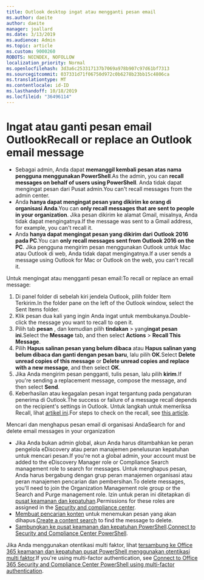 ```yaml
---
title: Outlook desktop ingat atau mengganti pesan email
ms.author: daeite
author: daeite
manager: joallard
ms.date: 3/13/2019
ms.audience: Admin
ms.topic: article
ms.custom: 9000260
ROBOTS: NOINDEX, NOFOLLOW
localization_priority: Normal
ms.openlocfilehash: 3d3a6c253317137b7069a978b907c97d61bf7313
ms.sourcegitcommit: 037331d71f06750d972c0b6278b23bb15c4806ca
ms.translationtype: MT
ms.contentlocale: id-ID
ms.lasthandoff: 10/18/2019
ms.locfileid: "36496114"
---
```

# <a name="recall-or-replace-an-outlook-email-message"></a><span data-ttu-id="38c5c-102">Ingat atau ganti pesan email Outlook</span><span class="sxs-lookup"><span data-stu-id="38c5c-102">Recall or replace an Outlook email message</span></span>

- <span data-ttu-id="38c5c-103">Sebagai admin, Anda dapat **memanggil kembali pesan atas nama pengguna menggunakan PowerShell**.</span><span class="sxs-lookup"><span data-stu-id="38c5c-103">As the admin, you can **recall messages on behalf of users using PowerShell**.</span></span> <span data-ttu-id="38c5c-104">Anda tidak dapat mengingat pesan dari Pusat admin.</span><span class="sxs-lookup"><span data-stu-id="38c5c-104">You can't recall messages from the admin center.</span></span>
- <span data-ttu-id="38c5c-105">Anda **hanya dapat mengingat pesan yang dikirim ke orang di organisasi Anda**.</span><span class="sxs-lookup"><span data-stu-id="38c5c-105">You can **only recall messages that are sent to people in your organization**.</span></span> <span data-ttu-id="38c5c-106">Jika pesan dikirim ke alamat Gmail, misalnya, Anda tidak dapat mengingatnya.</span><span class="sxs-lookup"><span data-stu-id="38c5c-106">If the message was sent to a Gmail address, for example, you can't recall it.</span></span>
- <span data-ttu-id="38c5c-107">Anda **hanya dapat mengingat pesan yang dikirim dari Outlook 2016 pada PC**.</span><span class="sxs-lookup"><span data-stu-id="38c5c-107">You can **only recall messages sent from Outlook 2016 on the PC**.</span></span> <span data-ttu-id="38c5c-108">Jika pengguna mengirim pesan menggunakan Outlook untuk Mac atau Outlook di web, Anda tidak dapat mengingatnya.</span><span class="sxs-lookup"><span data-stu-id="38c5c-108">If a user sends a message using Outlook for Mac or Outlook on the web, you can't recall it.</span></span>

<span data-ttu-id="38c5c-109">Untuk mengingat atau mengganti pesan email:</span><span class="sxs-lookup"><span data-stu-id="38c5c-109">To recall or replace an email message:</span></span>

1. <span data-ttu-id="38c5c-110">Di panel folder di sebelah kiri jendela Outlook, pilih folder Item Terkirim.</span><span class="sxs-lookup"><span data-stu-id="38c5c-110">In the folder pane on the left of the Outlook window, select the Sent Items folder.</span></span>
1. <span data-ttu-id="38c5c-111">Klik pesan dua kali yang ingin Anda ingat untuk membukanya.</span><span class="sxs-lookup"><span data-stu-id="38c5c-111">Double-click the message you want to recall to open it.</span></span>
1. <span data-ttu-id="38c5c-112">Pilih tab **pesan** , dan kemudian pilih **tindakan** > yang**ingat pesan ini**.</span><span class="sxs-lookup"><span data-stu-id="38c5c-112">Select the **Message** tab, and then select **Actions** > **Recall This Message**.</span></span>
1. <span data-ttu-id="38c5c-113">Pilih **Hapus salinan pesan yang belum dibaca** atau **Hapus salinan yang belum dibaca dan ganti dengan pesan baru**, lalu pilih **OK**.</span><span class="sxs-lookup"><span data-stu-id="38c5c-113">Select **Delete unread copies of this message** or **Delete unread copies and replace with a new message**, and then select **OK**.</span></span>
1. <span data-ttu-id="38c5c-114">Jika Anda mengirim pesan pengganti, tulis pesan, lalu pilih **kirim**.</span><span class="sxs-lookup"><span data-stu-id="38c5c-114">If you're sending a replacement message, compose the message, and then select **Send**.</span></span>
1. <span data-ttu-id="38c5c-115">Keberhasilan atau kegagalan pesan ingat tergantung pada pengaturan penerima di Outlook.</span><span class="sxs-lookup"><span data-stu-id="38c5c-115">The success or failure of a message recall depends on the recipient's settings in Outlook.</span></span> <span data-ttu-id="38c5c-116">Untuk langkah untuk memeriksa Recall, lihat [artikel ini](https://support.office.com/article/35027f88-d655-4554-b4f8-6c0729a723a0).</span><span class="sxs-lookup"><span data-stu-id="38c5c-116">For steps to check on the recall, see [this article](https://support.office.com/article/35027f88-d655-4554-b4f8-6c0729a723a0).</span></span>

<span data-ttu-id="38c5c-117">Mencari dan menghapus pesan email di organisasi Anda</span><span class="sxs-lookup"><span data-stu-id="38c5c-117">Search for and delete email messages in your organization</span></span>

- <span data-ttu-id="38c5c-118">Jika Anda bukan admin global, akun Anda harus ditambahkan ke peran pengelola eDiscovery atau peran manajemen penelusuran kepatuhan untuk mencari pesan.</span><span class="sxs-lookup"><span data-stu-id="38c5c-118">If you're not a global admin, your account must be added to the eDiscovery Manager role or Compliance Search management role to search for messages.</span></span> <span data-ttu-id="38c5c-119">Untuk menghapus pesan, Anda harus bergabung dengan grup peran manajemen organisasi atau peran manajemen pencarian dan pembersihan.</span><span class="sxs-lookup"><span data-stu-id="38c5c-119">To delete messages, you'll need to join the Organization Management role group or the Search and Purge management role.</span></span> <span data-ttu-id="38c5c-120">Izin untuk peran ini ditetapkan di [pusat keamanan dan kepatuhan](https://go.microsoft.com/fwlink/?linkid=2083731).</span><span class="sxs-lookup"><span data-stu-id="38c5c-120">Permissions for these roles are assigned in the [Security and compliance center](https://go.microsoft.com/fwlink/?linkid=2083731).</span></span>
- <span data-ttu-id="38c5c-121">[Membuat pencarian konten](https://docs.microsoft.com/office365/securitycompliance/content-search) untuk menemukan pesan yang akan dihapus.</span><span class="sxs-lookup"><span data-stu-id="38c5c-121">[Create a content search](https://docs.microsoft.com/office365/securitycompliance/content-search) to find the message to delete.</span></span>
- <span data-ttu-id="38c5c-122">[Sambungkan ke pusat keamanan dan kepatuhan PowerShell](https://docs.microsoft.com/powershell/exchange/office-365-scc/connect-to-scc-powershell/connect-to-scc-powershell?view=exchange-ps).</span><span class="sxs-lookup"><span data-stu-id="38c5c-122">[Connect to Security and Compliance Center PowerShell](https://docs.microsoft.com/powershell/exchange/office-365-scc/connect-to-scc-powershell/connect-to-scc-powershell?view=exchange-ps).</span></span>

<span data-ttu-id="38c5c-123">Jika Anda menggunakan otentikasi multi faktor, lihat [tersambung ke Office 365 keamanan dan kepatuhan pusat PowerShell menggunakan otentikasi multi faktor](https://docs.microsoft.com/powershell/exchange/office-365-scc/connect-to-scc-powershell/mfa-connect-to-scc-powershell?view=exchange-ps).</span><span class="sxs-lookup"><span data-stu-id="38c5c-123">If you're using multi-factor authentication, see [Connect to Office 365 Security and Compliance Center PowerShell using multi-factor authentication](https://docs.microsoft.com/powershell/exchange/office-365-scc/connect-to-scc-powershell/mfa-connect-to-scc-powershell?view=exchange-ps).</span></span>